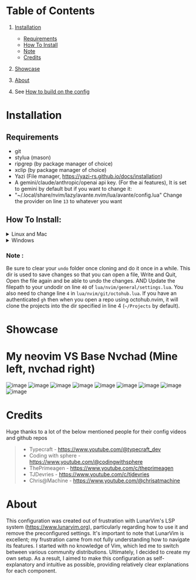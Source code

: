 # Table of Contents
1. [Installation](#installation)
   - [Requirements](#requirements)
   - [How To Install](#how-to-install)
   - [Note](#note)
   - [Credits](#credits)

2. [Showcase](#showcase)

3. [About](#about)

4. See [How to build on the config](lua/nvim/chtshts/general.md)

# Installation

## Requirements
-  git
- stylua (mason)
- ripgrep (by package manager of choice)
- xclip (by package manager of choice)
- Yazi (File manager, https://yazi-rs.github.io/docs/installation)
- A gemini/claude/anthropic/openai api key. (For the ai features), It is set to gemini by default but if you want to change it:
- "~/.local/share/nvim/lazy/avante.nvim/lua/avante/config.lua" Change the provider on line `13` to whatever you want

## How To Install:
<details><summary> Linux and Mac </summary>

```sh
git clone https://github.com/nvim-lua/kickstart.nvim.git "${XDG_CONFIG_HOME:-$HOME/.config}"/nvim
```

</details>

<details><summary> Windows </summary>

If you're using `cmd.exe`:

```
git clone https://github.com/Harish-Rusum/Nvim-config.git "%localappdata%\nvim"
```

If you're using `powershell.exe`

```
git clone https://github.com/Harish-Rusum/Nivm-config.git "${env:LOCALAPPDATA}\nvim"
```

</details>

### Note : 
Be sure to clear your `undo` folder once cloning and do it once in a while. This dir is used to save changes so that you can open a file, Write and Quit, Open the file again and be able to undo the changes. AND Update the filepath to your undodir on line `40` of `lua/nvim/general/settings.lua`. You also need to change line `4` in `lua/nvim/git/octohub.lua`. If you have an authenticated `gh` then when you open a repo using octohub.nvim, it will clone the projects into the dir specified in line 4 (`~/Projects` by default).

# Showcase

# My neovim VS Base Nvchad (Mine left, nvchad right)
![image](https://github.com/user-attachments/assets/f995078b-b0b3-4b2c-9a1e-7e111bd147da)
![image](https://github.com/user-attachments/assets/abdcf268-b429-4cd0-b317-197950e8ac7d)
![image](https://github.com/user-attachments/assets/33f6a108-bec1-46b7-abe1-d72dfe466431)
![image](https://github.com/user-attachments/assets/2db789b1-f944-4aff-b9cc-9a9e06654252)
![image](https://github.com/user-attachments/assets/34239bc9-8469-4e9f-b5b6-9fa3b9651c71)
![image](https://github.com/user-attachments/assets/353b151e-2a3c-490d-ba8a-23b81b0005b6)
![image](https://github.com/user-attachments/assets/f955af4d-ca07-40d0-ae7c-3c1ae9d8309a)
![image](https://github.com/user-attachments/assets/68012e24-f7cd-49c5-9e6d-35963e1feb6c)
![image](https://github.com/user-attachments/assets/5b12c2dc-130c-49e2-8b5d-77ac09be22c8)

# Credits

Huge thanks to a lot of the below mentioned people for their config videos and github repos
> - Typecraft - https://www.youtube.com/@typecraft_dev
> - Coding with sphere - https://www.youtube.com/@codingwithsphere
> - ThePrimeagen - https://www.youtube.com/c/theprimeagen
> - TJDevries - https://www.youtube.com/c/tjdevries
> - Chris@Machine - https://www.youtube.com/@chrisatmachine 

# About

This configuration was created out of frustration with LunarVim's LSP system (https://www.lunarvim.org), particularly regarding how to use it and remove the preconfigured settings. It's important to note that LunarVim is excellent; my frustration came from not fully understanding how to navigate its features. I started with no knowledge of Vim, which led me to switch between various community distributions. Ultimately, I decided to create my own setup. As a result, I aimed to make this configuration as self-explanatory and intuitive as possible, providing relatively clear explanations for each component.
